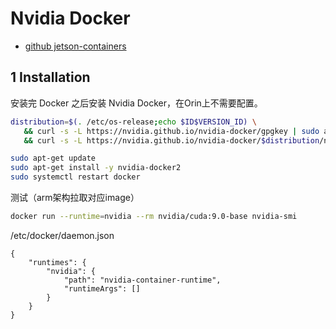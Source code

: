 # Nvidia Docker

- [github jetson-containers](https://github.com/dusty-nv/jetson-containers)

## 1 Installation

安装完 Docker 之后安装 Nvidia Docker，在Orin上不需要配置。

```bash
distribution=$(. /etc/os-release;echo $ID$VERSION_ID) \
   && curl -s -L https://nvidia.github.io/nvidia-docker/gpgkey | sudo apt-key add - \
   && curl -s -L https://nvidia.github.io/nvidia-docker/$distribution/nvidia-docker.list | sudo tee /etc/apt/sources.list.d/nvidia-docker.list

sudo apt-get update
sudo apt-get install -y nvidia-docker2
sudo systemctl restart docker
```

测试（arm架构拉取对应image）

```bash
docker run --runtime=nvidia --rm nvidia/cuda:9.0-base nvidia-smi
```
/etc/docker/daemon.json
```shell
{
    "runtimes": {
        "nvidia": {
            "path": "nvidia-container-runtime",
            "runtimeArgs": []
        }
    }
}
```